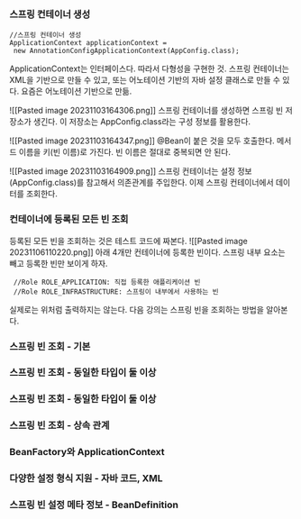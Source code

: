 ### 스프링 컨테이너 생성
```
//스프링 컨테이너 생성
ApplicationContext applicationContext =
 new AnnotationConfigApplicationContext(AppConfig.class); 
```
ApplicationContext는 인터페이스다. 따라서 다형성을 구현한 것.
스프링 컨테이너는 XML을 기반으로 만들 수 있고, 또는 어노테이션 기반의 자바 설정 클래스로 만들 수 있다. 요즘은 어노테이션 기반으로 만듦. 

![[Pasted image 20231103164306.png]]
스프링 컨테이너를 생성하면 스프링 빈 저장소가 생긴다. 
이 저장소는 AppConfig.class라는 구성 정보를 활용한다.

![[Pasted image 20231103164347.png]]
@Bean이 붙은 것을 모두 호출한다. 메서드 이름을 키(빈 이름)로 가진다. 
빈 이름은 절대로 중복되면 안 된다. 

![[Pasted image 20231103164909.png]]
스프링 컨테이너는 설정 정보(AppConfig.class)를 참고해서 의존관계를 주입한다. 
이제 스프링 컨테이너에서 데이터를 조회한다.

### 컨테이너에 등록된 모든 빈 조회
등록된 모든 빈을 조회하는 것은 테스트 코드에 짜본다. 
![[Pasted image 20231106110220.png]]
아래 4개만 컨테이너에 등록한 빈이다. 
스프링 내부 요소는 빼고 등록한 빈만 보이게 하자. 
```
 //Role ROLE_APPLICATION: 직접 등록한 애플리케이션 빈
 //Role ROLE_INFRASTRUCTURE: 스프링이 내부에서 사용하는 빈
```
실제로는 위처럼 출력하지는 않는다. 
다음 강의는 스프링 빈을 조회하는 방법을 알아본다.

### 스프링 빈 조회 - 기본




### 스프링 빈 조회 - 동일한 타입이 둘 이상


### 스프링 빈 조회 - 동일한 타입이 둘 이상


### 스프링 빈 조회 - 상속 관계


### BeanFactory와 ApplicationContext

### 다양한 설정 형식 지원 - 자바 코드, XML

### 스프링 빈 설정 메타 정보 - BeanDefinition